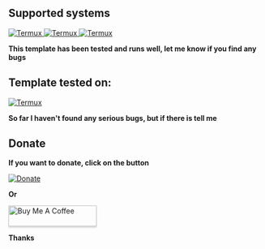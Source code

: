 
## Supported systems

  

<a  href="https://api.whatsapp.com/send?phone=+6281388611977">

<img  title="Termux"  src="https://img.shields.io/badge/Supported-Windows_7-green?style=for-the-badge&logo=github">

</a>

<a  href="https://api.whatsapp.com/send?phone=+6281388611977">

<img  title="Termux"  src="https://img.shields.io/badge/Supported-Windows_10-yellow?style=for-the-badge&logo=github">

</a>

<a  href="https://api.whatsapp.com/send?phone=+6281388611977">

<img  title="Termux"  src="https://img.shields.io/badge/Supported-Windows_11-red?style=for-the-badge&logo=github">

</a>

  

**This template has been tested and runs well, let me know if you find any bugs** <br>

  

## Template tested on:

  

<a  href="https://api.whatsapp.com/send?phone=+6281388611977">

<img  title="Termux"  src="https://img.shields.io/badge/Tested on-Windows_11-red?style=for-the-badge&logo=github">

</a>

  

**So far I haven't found any serious bugs, but if there is tell me**

  

## Donate

  

**If you want to donate, click on the button**

<a  href="https://api.whatsapp.com/send?phone=+6281388611977">

<img  title="Donate"  src="https://img.shields.io/badge/Donate-r0corp-blue?style=for-the-badge&logo=github">

</a>

  

**Or**

  

<a  href="https://api.whatsapp.com/send?phone=+6281388611977"  target="_blank">

<img  src="https://www.buymeacoffee.com/assets/img/custom_images/orange_img.png"  alt="Buy Me A Coffee"  style="height: 41px !important;width: 174px !important;box-shadow: 0px 3px 2px 0px rgba(190, 190, 190, 0.5) !important;-webkit-box-shadow: 0px 3px 2px 0px rgba(190, 190, 190, 0.5) !important;" >

</a>

  

**Thanks**